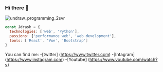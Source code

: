 ### Hi there 👋
![undraw_programming_2svr](https://user-images.githubusercontent.com/40337715/118382173-b7630400-b5c0-11eb-8c3b-f7a149fd3500.png)
```js 
const Jdrash = {
  technologies: ['web', 'Python'],
  passions: ['performance web', 'web development'],
  tools: ['React', 'Vue', 'Bootstrap']
}
```
You can find me: 
-[twitter] (https://www.twitter.com)
-[Intagram] (https://www.instagram.com)
-[Youtube]	(https://www.youtube.com/watch?v)
<!--
**juiloallendes/juiloallendes** is a ✨ _special_ ✨ repository because its `README.md` (this file) appears on your GitHub profile.

Here are some ideas to get you started: 

- 🔭 I’m currently working on ...
- 🌱 I’m currently learning ...
- 👯 I’m looking to collaborate on ...
- 🤔 I’m looking for help with ...
- 💬 Ask me about ...
- 📫 How to reach me: ...
- 😄 Pronouns: ...
- ⚡ Fun fact: ...
-->
